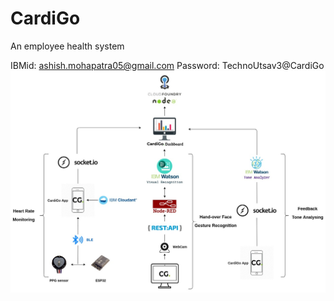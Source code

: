# CardiGo
An employee health system

IBMid: ashish.mohapatra05@gmail.com
Password: TechnoUtsav3@CardiGo
![alt text](https://github.com/amgugu111/CardiGo/blob/master/CardigoFlow.jpg?raw=true)
